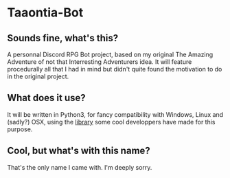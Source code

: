 # Taaontia-Bot

## Sounds fine, what's this?

A personnal Discord RPG Bot project, based on my original The Amazing Adventure of not that Interresting Adventurers idea.
It will feature procedurally all that I had in mind but didn't quite found the motivation to do in the original project.


## What does it use?

It will be written in Python3, for fancy compatibility with Windows, Linux and (sadly?) OSX, using the [library](https://github.com/Rapptz/discord.py) some cool developpers have made for this purpose.


## Cool, but what's with this name?

That's the only name I came with. I'm deeply sorry.